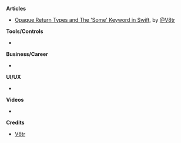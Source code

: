 
**Articles**

* [Opaque Return Types and The 'Some' Keyword in Swift](https://www.vadimbulavin.com/opaque-return-types-and-the-some-keyword-in-swift/), by [@V8tr](https://twitter.com/V8tr)

**Tools/Controls**

* 

**Business/Career**

* 

**UI/UX**

* 

**Videos**

* 

**Credits**

* [V8tr](https://github.com/V8tr)
